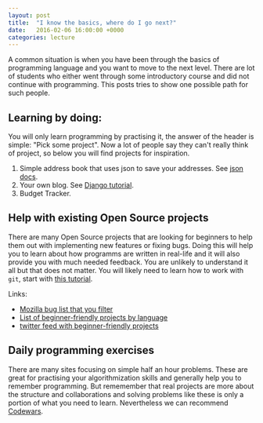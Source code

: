 ```yaml
---
layout: post
title:  "I know the basics, where do I go next?"
date:   2016-02-06 16:00:00 +0000
categories: lecture
---
```


A common situation is when you have been through the basics 
of programming language and you want to move to the next level.
There are lot of students who either went through some introductory 
course and did not continue with programming. This posts tries to 
show one possible path for such people.


## Learning by doing:

You will only learn programming by practising it, the answer of the header is simple: "Pick some project".
Now a lot of people say they can't really think of project, so below you will find projects for inspiration. 

1. Simple address book that uses json to save your addresses. See [json docs](https://docs.python.org/3/library/json.html).
2. Your own blog. See [Django tutorial](https://docs.djangoproject.com/en/1.10/intro/tutorial01/).
3. Budget Tracker.


## Help with existing Open Source projects

There are many Open Source projects that are looking for beginners to help them out with implementing new features or fixing bugs.
Doing this will help you to learn about how programms are written in real-life and it will also provide you with much needed feedback.
You are unlikely to understand it all but that does not matter. You will likely need to learn how to work with ``git``, start with [this tutorial](https://try.github.io/).

Links:
- [Mozilla bug list that you filter](https://www.joshmatthews.net/bugsahoy/?simple=1)
- [List of beginner-friendly projects by language](https://github.com/MunGell/awesome-for-beginners)
- [twitter feed with beginner-friendly projects](https://twitter.com/yourfirstpr)


## Daily programming exercises

There are many sites focusing on simple half an hour problems. These are great for practising your algorithmization skills and generally help you to remember programming. 
But rememember that real projects are more about the structure and collaborations and solving problems like these is only a portion of what you need to learn. Nevertheless we can recommend [Codewars](https://www.codewars.com/). 
